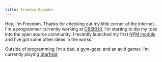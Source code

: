 ```yaml
---
title: Freedom Evenden
---
```


Hey, I'm Freedom. Thanks for checking out my little corner of the internet. I'm a programmer currently working at [OBSKUR](https://obskur.com). I'm starting to dip my toes into the open source community. I recently launched my first [NPM module](https://www.npmjs.com/package/@f3ve/vue-markdown-it) and I've got some other ideas in the works.

Outside of programming I'm a dad, a gym-goer, and an avid gamer. I'm currently playing [Starfield](https://store.steampowered.com/app/1716740/Starfield/)
